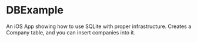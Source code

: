 DBExample
=========

An iOS App showing how to use SQLite with proper infrastructure. Creates a Company table, and you can insert companies into it.
